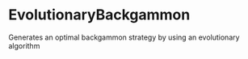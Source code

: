 EvolutionaryBackgammon
======================

Generates an optimal backgammon strategy by using an evolutionary algorithm

